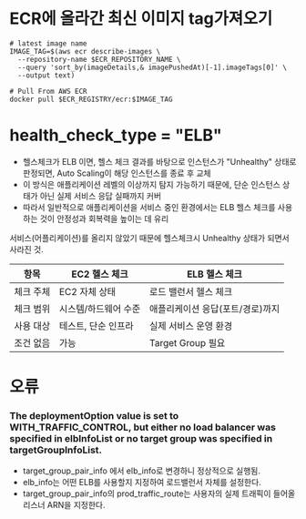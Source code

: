 
# ECR에 올라간 최신 이미지 tag가져오기
```
# latest image name
IMAGE_TAG=$(aws ecr describe-images \
  --repository-name $ECR_REPOSITORY_NAME \
  --query 'sort_by(imageDetails,& imagePushedAt)[-1].imageTags[0]' \
  --output text)

# Pull From AWS ECR
docker pull $ECR_REGISTRY/ecr:$IMAGE_TAG
```

# health_check_type   = "ELB"
- 헬스체크가 ELB 이면, 헬스 체크 결과를 바탕으로 인스턴스가 "Unhealthy" 상태로 판정되면, Auto Scaling이 해당 인스턴스를 종료 후 교체
- 이 방식은 애플리케이션 레벨의 이상까지 탐지 가능하기 때문에, 단순 인스턴스 상태가 아닌 실제 서비스 응답 실패까지 커버
- 따라서 일반적으로 애플리케이션을 서비스 중인 환경에서는 ELB 헬스 체크를 사용하는 것이 안정성과 회복력을 높이는 데 유리

서비스(어플리케이션)를 올리지 않았기 때문에 헬스체크시 Unhealthy 상태가 되면서 사라진 것. 

| 항목         | EC2 헬스 체크            | ELB 헬스 체크                       |
|--------------|--------------------------|-------------------------------------|
| 체크 주체    | EC2 자체 상태            | 로드 밸런서 헬스 체크               |
| 체크 범위    | 시스템/하드웨어 수준     | 애플리케이션 응답(포트/경로)까지    |
| 사용 대상    | 테스트, 단순 인프라      | 실제 서비스 운영 환경              |
| 조건 없음    | 가능                     | Target Group 필요                   |


# 오류
### The deploymentOption value is set to WITH_TRAFFIC_CONTROL, but either no load balancer was specified in elbInfoList or no target group was specified in targetGroupInfoList.
- target_group_pair_info 에서 elb_info로 변경하니 정상적으로 실행됨.
- elb_info는 어떤 ELB를 사용할지 지정하여 로드밸런서 자체를 설정한다.
- target_group_pair_info의 prod_traffic_route는 사용자의 실제 트래픽이 들어올 리스너 ARN을 지정한다.
